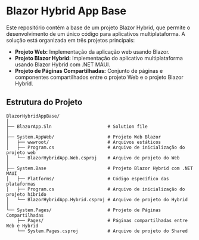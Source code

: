 # Blazor Hybrid App Base

Este repositório contém a base de um projeto Blazor Hybrid, que permite o desenvolvimento de um único código para aplicativos multiplataforma. A solução está organizada em três projetos principais:

- **Projeto Web:** Implementação da aplicação web usando Blazor.
- **Projeto Blazor Hybrid:** Implementação do aplicativo multiplataforma usando Blazor Hybrid com .NET MAUI.
- **Projeto de Páginas Compartilhadas:** Conjunto de páginas e componentes compartilhados entre o projeto Web e o projeto Blazor Hybrid.

## Estrutura do Projeto

```plaintext
BlazorHybridAppBase/
│
├── BlazorApp.Sln                     # Solution file
│
├── System.AppWeb/                    # Projeto Web Blazor
│   ├── wwwroot/                      # Arquivos estáticos
│   ├── Program.cs                    # Arquivo de inicialização do projeto web
│   └── BlazorHybridApp.Web.csproj    # Arquivo de projeto do Web
│
├── System.Base                       # Projeto Blazor Hybrid com .NET MAUI
│   ├── Platforms/                    # Código específico das plataformas
│   ├── Program.cs                    # Arquivo de inicialização do projeto híbrido
│   └── BlazorHybridApp.Hybrid.csproj # Arquivo de projeto do Hybrid
│
└── System.Pages/                     # Projeto de Páginas Compartilhadas
    ├── Pages/                        # Páginas compartilhadas entre Web e Hybrid
    └── System.Pages.csproj           # Arquivo de projeto do Shared
